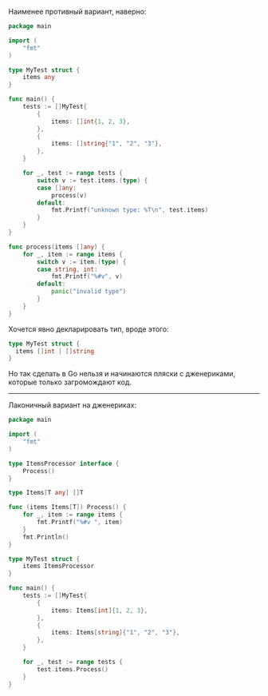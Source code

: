 Наименее противный вариант, наверно:

```go
package main

import (
	"fmt"
)

type MyTest struct {
	items any
}

func main() {
	tests := []MyTest{
		{
			items: []int{1, 2, 3},
		},
		{
			items: []string{"1", "2", "3"},
		},
	}

	for _, test := range tests {
		switch v := test.items.(type) {
		case []any:
			process(v)
		default:
			fmt.Printf("unknown type: %T\n", test.items)
		}
	}
}

func process(items []any) {
	for _, item := range items {
		switch v := item.(type) {
		case string, int:
			fmt.Printf("%#v", v)
		default:
			panic("invalid type")
		}
	}
}
```

Хочется явно декларировать тип, вроде этого:

```go
type MyTest struct {
  items []int | []string
}
```

Но так сделать в Go нельзя и начинаются пляски с дженериками, которые только загромождают код.

---

Лаконичный вариант на дженериках:

```go
package main

import (
	"fmt"
)

type ItemsProcessor interface {
	Process()
}

type Items[T any] []T

func (items Items[T]) Process() {
	for _, item := range items {
		fmt.Printf("%#v ", item)
	}
	fmt.Println()
}

type MyTest struct {
	items ItemsProcessor
}

func main() {
	tests := []MyTest{
		{
			items: Items[int]{1, 2, 3},
		},
		{
			items: Items[string]{"1", "2", "3"},
		},
	}

	for _, test := range tests {
		test.items.Process()
	}
}
```

